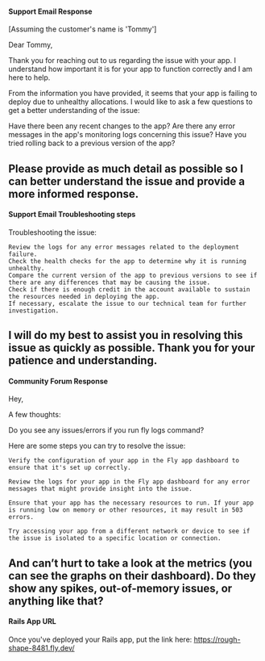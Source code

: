 #### Support Email Response
[Assuming the customer's name is 'Tommy']


Dear Tommy,

Thank you for reaching out to us regarding the issue with your app. 
I understand how important it is for your app to function correctly and I am here to help.

From the information you have provided, it seems that your app is failing to deploy due to unhealthy allocations. I would like to ask a few questions to get a better understanding of the issue:

   Have there been any recent changes to the app?
   Are there any error messages in the app's monitoring logs concerning this issue?
   Have you tried rolling back to a previous version of the app?

Please provide as much detail as possible so I can better understand the issue and provide a more informed response.
---

#### Support Email Troubleshooting steps
Troubleshooting the issue:

    Review the logs for any error messages related to the deployment failure.
    Check the health checks for the app to determine why it is running unhealthy.
    Compare the current version of the app to previous versions to see if there are any differences that may be causing the issue.
    Check if there is enough credit in the account available to sustain the resources needed in deploying the app.
    If necessary, escalate the issue to our technical team for further investigation.

I will do my best to assist you in resolving this issue as quickly as possible. Thank you for your patience and understanding.
---

#### Community Forum Response

Hey,

A few thoughts:

Do you see any issues/errors if you run fly logs command?

Here are some steps you can try to resolve the issue:

    Verify the configuration of your app in the Fly app dashboard to ensure that it's set up correctly.

    Review the logs for your app in the Fly app dashboard for any error messages that might provide insight into the issue.

    Ensure that your app has the necessary resources to run. If your app is running low on memory or other resources, it may result in 503 errors.

    Try accessing your app from a different network or device to see if the issue is isolated to a specific location or connection.

And can’t hurt to take a look at the metrics (you can see the graphs on their dashboard). Do they show any spikes, out-of-memory issues, or anything like that?
---

#### Rails App URL

Once you've deployed your Rails app, put the link here: https://rough-shape-8481.fly.dev/
